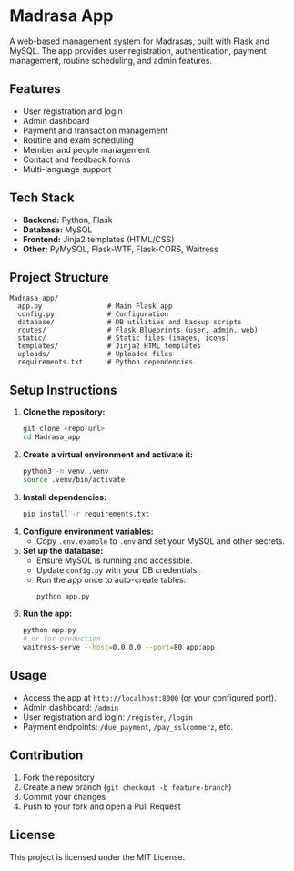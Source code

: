 # Madrasa App

A web-based management system for Madrasas, built with Flask and MySQL. The app provides user registration, authentication, payment management, routine scheduling, and admin features.

## Features
- User registration and login
- Admin dashboard
- Payment and transaction management
- Routine and exam scheduling
- Member and people management
- Contact and feedback forms
- Multi-language support

## Tech Stack
- **Backend:** Python, Flask
- **Database:** MySQL
- **Frontend:** Jinja2 templates (HTML/CSS)
- **Other:** PyMySQL, Flask-WTF, Flask-CORS, Waitress

## Project Structure
```
Madrasa_app/
  app.py                # Main Flask app
  config.py             # Configuration
  database/             # DB utilities and backup scripts
  routes/               # Flask Blueprints (user, admin, web)
  static/               # Static files (images, icons)
  templates/            # Jinja2 HTML templates
  uploads/              # Uploaded files
  requirements.txt      # Python dependencies
```

## Setup Instructions
1. **Clone the repository:**
   ```bash
   git clone <repo-url>
   cd Madrasa_app
   ```
2. **Create a virtual environment and activate it:**
   ```bash
   python3 -m venv .venv
   source .venv/bin/activate
   ```
3. **Install dependencies:**
   ```bash
   pip install -r requirements.txt
   ```
4. **Configure environment variables:**
   - Copy `.env.example` to `.env` and set your MySQL and other secrets.
5. **Set up the database:**
   - Ensure MySQL is running and accessible.
   - Update `config.py` with your DB credentials.
   - Run the app once to auto-create tables:
     ```bash
     python app.py
     ```
6. **Run the app:**
   ```bash
   python app.py
   # or for production
   waitress-serve --host=0.0.0.0 --port=80 app:app
   ```

## Usage
- Access the app at `http://localhost:8000` (or your configured port).
- Admin dashboard: `/admin`
- User registration and login: `/register`, `/login`
- Payment endpoints: `/due_payment`, `/pay_sslcommerz`, etc.

## Contribution
1. Fork the repository
2. Create a new branch (`git checkout -b feature-branch`)
3. Commit your changes
4. Push to your fork and open a Pull Request

## License
This project is licensed under the MIT License. 